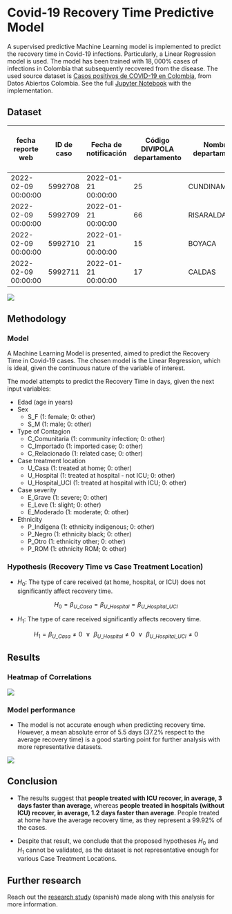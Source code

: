 # Covid-19 Recovery Time Predictive Model

A supervised predictive Machine Learning model is implemented to predict the recovery time in Covid-19 infections. Particularly, a Linear Regression model is used. The model has been trained with $18,000$% cases of infections in Colombia that subsequently recovered from the disease. The used source dataset is [Casos positivos de COVID-19 en Colombia](https://www.datos.gov.co/Salud-y-Protecci-n-Social/Casos-positivos-de-COVID-19-en-Colombia-/gt2j-8ykr/data), from Datos Abiertos Colombia. See the full [Jupyter Notebook](https://github.com/leovergaramarq/covid-19-recovery-time-model/blob/main/model.ipynb) with the implementation.

## Dataset

|fecha reporte web|ID de caso  |Fecha de notificación|Código DIVIPOLA departamento|Nombre departamento|Código DIVIPOLA municipio|Nombre municipio|Edad|Unidad de medida de edad|Sexo|Tipo de contagio|Ubicación del caso|Estado|Código ISO del país|Nombre del país|Recuperado|Fecha de inicio de síntomas|Fecha de muerte|Fecha de diagnóstico|Fecha de recuperación|Tipo de recuperación|Pertenencia étnica|Nombre del grupo étnico|
|-----------------|------------|---------------------|----------------------------|-------------------|-------------------------|----------------|----|------------------------|----|----------------|------------------|------|-------------------|---------------|----------|---------------------------|---------------|--------------------|---------------------|--------------------|------------------|-----------------------|
|2022-02-09 00:00:00|5992708     |2022-01-21 00:00:00  |25                          |CUNDINAMARCA       |25754                    |SOACHA          |15  |1                       |M   |Comunitaria     |Casa              |Leve  |                   |               |Recuperado|2022-01-17 00:00:00        |               |2022-02-01 00:00:00 |2022-02-10 00:00:00  |Tiempo              |6                 |                       |
|2022-02-09 00:00:00|5992709     |2022-01-21 00:00:00  |66                          |RISARALDA          |66001                    |PEREIRA         |67  |1                       |M   |Comunitaria     |Casa              |Leve  |                   |               |Recuperado|2022-01-17 00:00:00        |               |2022-02-01 00:00:00 |2022-02-10 00:00:00  |Tiempo              |6                 |                       |
|2022-02-09 00:00:00|5992710     |2022-01-21 00:00:00  |15                          |BOYACA             |15001                    |TUNJA           |32  |1                       |F   |Relacionado     |Casa              |Leve  |                   |               |Recuperado|2022-01-17 00:00:00        |               |2022-02-01 00:00:00 |2022-02-10 00:00:00  |Tiempo              |6                 |                       |
|2022-02-09 00:00:00|5992711     |2022-01-21 00:00:00  |17                          |CALDAS             |17001                    |MANIZALES       |11  |1                       |F   |Comunitaria     |Casa              |Leve  |                   |               |Recuperado|2022-01-17 00:00:00        |               |2022-02-01 00:00:00 |2022-02-10 00:00:00  |Tiempo              |6                 |                       |

<img src="https://github.com/user-attachments/assets/40c0e4b1-db94-4f2d-a5df-1db8e4f20c87">

## Methodology

### Model

A Machine Learning Model is presented, aimed to predict the Recovery Time in Covid-19 cases. The chosen model is the Linear Regression, which is ideal, given the continuous nature of the variable of interest.

The model attempts to predict the Recovery Time in days, given the next input variables:

* Edad (age in years)
* Sex
  * S_F (1: female; 0: other)
  * S_M (1: male; 0: other)
* Type of Contagion
  * C_Comunitaria (1: community infection; 0: other)
  * C_Importado (1: imported case; 0: other)
  * C_Relacionado (1: related case; 0: other)
* Case treatment location
  * U_Casa (1: treated at home; 0: other)
  * U_Hospital (1: treated at hospital - not ICU; 0: other)
  * U_Hospital_UCI (1: treated at hospital with ICU; 0: other)
* Case severity
  * E_Grave (1: severe; 0: other)
  * E_Leve (1: slight; 0: other)
  * E_Moderado (1: moderate; 0: other)
* Ethnicity
  * P_Indígena (1: ethnicity indigenous; 0: other)
  * P_Negro (1: ethnicity black; 0: other)
  * P_Otro (1: ethnicity other; 0: other)
  * P_ROM (1: ethnicity ROM; 0: other)

### Hypothesis (Recovery Time vs Case Treatment Location)

* $H_0$: The type of care received (at home, hospital, or ICU) does not significantly affect recovery time.
```math
  H_0 = \beta_{U\_Casa} = \beta_{U\_Hospital} = \beta_{U\_Hospital\_UCI}
```

* $H_1$: The type of care received significantly affects recovery time.
```math
  H_1 = \beta_{U\_Casa} \neq 0 \ \ \lor \ \ \beta_{U\_Hospital} \neq 0 \ \ \lor \ \ \beta_{U\_Hospital\_UCI} \neq 0
```

## Results

### Heatmap of Correlations

<img src="https://github.com/user-attachments/assets/9ffdbc69-4198-4d8f-9c6b-93a86d8b577e">

### Model performance

* The model is not accurate enough when predicting recovery time. However, a mean absolute error of 5.5 days (37.2% respect to the average recovery time) is a good starting point for further analysis with more representative datasets.

<img src="https://github.com/user-attachments/assets/473c06f1-d1e9-4076-97f0-b23519adb2e7">

## Conclusion

* The results suggest that **people treated with ICU recover, in average, 3 days faster than average**, whereas **people treated in hospitals (without ICU) recover, in average, 1.2 days faster than average**. People treated at home have the average recovery time, as they represent a 99.92% of the cases.

* Despite that result, we conclude that the proposed hypotheses $H_0$ and $H_1$ cannot be validated, as the dataset is not representative enough for various Case Treatment Locations.

## Further research

Reach out the [research study](https://www.researchgate.net/publication/380818622_Implementacion_de_Modelo_de_Machine_Learning_para_Estimacion_de_Tiempo_de_Recuperacion_de_Covid-19) (spanish) made along with this analysis for more information.
